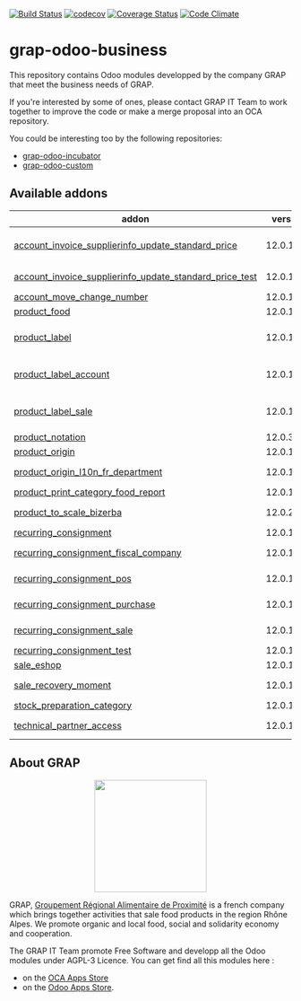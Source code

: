 [![Build Status](https://travis-ci.org/grap/grap-odoo-business.svg?branch=12.0)](https://travis-ci.org/grap/grap-odoo-business?branch=12.0)
[![codecov](https://codecov.io/gh/grap/grap-odoo-business/branch/12.0/graph/badge.svg)](https://codecov.io/gh/grap/grap-odoo-business)
[![Coverage Status](https://coveralls.io/repos/github/grap/grap-odoo-business/badge.svg?branch=12.0)](https://coveralls.io/github/grap/grap-odoo-business?branch=12.0)
[![Code Climate](https://codeclimate.com/github/grap/grap-odoo-business/badges/gpa.svg)](https://codeclimate.com/github/grap/grap-odoo-business)


# grap-odoo-business

This repository contains Odoo modules developped by the company GRAP that
meet the business needs of GRAP.

If you're interested by some of ones, please contact GRAP IT Team to work
together to improve the code or make a merge proposal into an OCA repository.

You could be interesting too by the following repositories:

* [grap-odoo-incubator](https://github.com/grap/grap-odoo-incubator)
* [grap-odoo-custom](https://github.com/grap/grap-odoo-custom)

[//]: # (addons)

Available addons
----------------
addon | version | maintainers | summary
--- | --- | --- | ---
[account_invoice_supplierinfo_update_standard_price](account_invoice_supplierinfo_update_standard_price/) | 12.0.1.1.2 |  | In the supplier invoice, automatically update all products whose standard price on the line is different from the product standard price
[account_invoice_supplierinfo_update_standard_price_test](account_invoice_supplierinfo_update_standard_price_test/) | 12.0.1.0.3 |  | Test module for the module account_invoice_supplierinfo_update_standard_price
[account_move_change_number](account_move_change_number/) | 12.0.1.1.2 |  | Allow special user to rename account move
[product_food](product_food/) | 12.0.1.1.5 |  | Products - Food Informations
[product_label](product_label/) | 12.0.1.1.4 | [![legalsylvain](https://github.com/legalsylvain.png?size=30px)](https://github.com/legalsylvain) [![quentinDupont](https://github.com/quentinDupont.png?size=30px)](https://github.com/quentinDupont) | Product Labels
[product_label_account](product_label_account/) | 12.0.1.1.3 | [![legalsylvain](https://github.com/legalsylvain.png?size=30px)](https://github.com/legalsylvain) [![quentinDupont](https://github.com/quentinDupont.png?size=30px)](https://github.com/quentinDupont) | Product Labels (Invoice Glue Module)
[product_label_sale](product_label_sale/) | 12.0.1.1.3 | [![legalsylvain](https://github.com/legalsylvain.png?size=30px)](https://github.com/legalsylvain) [![quentinDupont](https://github.com/quentinDupont.png?size=30px)](https://github.com/quentinDupont) | Product Labels (Sale Glue Module)
[product_notation](product_notation/) | 12.0.3.1.1 |  | Product Notation
[product_origin](product_origin/) | 12.0.1.1.2 |  | Origin for Products
[product_origin_l10n_fr_department](product_origin_l10n_fr_department/) | 12.0.1.1.1 |  | Origin Information for Products (French Departments)
[product_print_category_food_report](product_print_category_food_report/) | 12.0.1.1.3 |  | Food report like pricetags
[product_to_scale_bizerba](product_to_scale_bizerba/) | 12.0.2.0.3 |  | Synchronize Odoo database with Retail Connect Bizerba System
[recurring_consignment](recurring_consignment/) | 12.0.1.1.3 |  | Sale - Handle Recurring Consignments
[recurring_consignment_fiscal_company](recurring_consignment_fiscal_company/) | 12.0.1.1.1 |  | Glue module for Recurring Consignment and fiscal company modules
[recurring_consignment_pos](recurring_consignment_pos/) | 12.0.1.1.1 |  | Glue module for Recurring Consignment and PoS modules
[recurring_consignment_purchase](recurring_consignment_purchase/) | 12.0.1.1.3 |  | Glue module for Recurring Consignment and Purchase modules
[recurring_consignment_sale](recurring_consignment_sale/) | 12.0.1.1.1 |  | Glue module for Recurring Consignment and Sale modules
[recurring_consignment_test](recurring_consignment_test/) | 12.0.1.1.5 |  | Test module for Recurring_ Consignment Module
[sale_eshop](sale_eshop/) | 12.0.1.1.3 |  | Allow connection to Odoo eShop Project
[sale_recovery_moment](sale_recovery_moment/) | 12.0.1.1.2 |  | Manage Recovery Moments and Places for Sale Order
[stock_preparation_category](stock_preparation_category/) | 12.0.1.1.2 |  | Manage Preparation Categories for stock moves
[technical_partner_access](technical_partner_access/) | 12.0.1.2.1 |  | Limit the access of the partners created when creating companies and users.

[//]: # (end addons)

## About GRAP

<p align="center">
   <img src="http://www.grap.coop/wp-content/uploads/2016/11/GRAP.png" width="200"/>
</p>

GRAP, [Groupement Régional Alimentaire de Proximité](http://www.grap.coop) is a
french company which brings together activities that sale food products in the
region Rhône Alpes. We promote organic and local food, social and solidarity
economy and cooperation.

The GRAP IT Team promote Free Software and developp all the Odoo modules under
AGPL-3 Licence. You can get find all this modules here :
* on the [OCA Apps Store](https://odoo-community.org/shop?&search=GRAP)
* on the [Odoo Apps Store](https://www.odoo.com/apps/modules/browse?author=GRAP).
